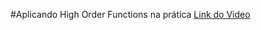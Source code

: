 #Aplicando High Order Functions na prática
[Link do Video](https://www.youtube.com/watch?v=yI2O1cvVJSI)